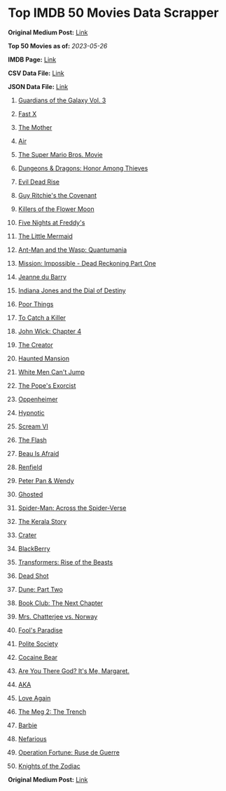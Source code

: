 # Top IMDB 50 Movies Data Scrapper

**Original Medium Post:** [Link](https://medium.com/@nishantsahoo/which-movie-should-i-watch-5c83a3c0f5b1) 

**Top 50 Movies as of:** _2023-05-26_

**IMDB Page:** [Link](http://www.imdb.com/search/title?release_date=2023,2023&title_type=feature)

**CSV Data File:** [Link](/Data/data.csv)

**JSON Data File:** [Link](/Data/data.json)

1. [Guardians of the Galaxy Vol. 3](https://www.imdb.com/title/tt6791350/?ref_=adv_li_tt)

2. [Fast X](https://www.imdb.com/title/tt5433140/?ref_=adv_li_tt)

3. [The Mother](https://www.imdb.com/title/tt6968614/?ref_=adv_li_tt)

4. [Air](https://www.imdb.com/title/tt16419074/?ref_=adv_li_tt)

5. [The Super Mario Bros. Movie](https://www.imdb.com/title/tt6718170/?ref_=adv_li_tt)

6. [Dungeons & Dragons: Honor Among Thieves](https://www.imdb.com/title/tt2906216/?ref_=adv_li_tt)

7. [Evil Dead Rise](https://www.imdb.com/title/tt13345606/?ref_=adv_li_tt)

8. [Guy Ritchie's the Covenant](https://www.imdb.com/title/tt4873118/?ref_=adv_li_tt)

9. [Killers of the Flower Moon](https://www.imdb.com/title/tt5537002/?ref_=adv_li_tt)

10. [Five Nights at Freddy's](https://www.imdb.com/title/tt4589218/?ref_=adv_li_tt)

11. [The Little Mermaid](https://www.imdb.com/title/tt5971474/?ref_=adv_li_tt)

12. [Ant-Man and the Wasp: Quantumania](https://www.imdb.com/title/tt10954600/?ref_=adv_li_tt)

13. [Mission: Impossible - Dead Reckoning Part One](https://www.imdb.com/title/tt9603212/?ref_=adv_li_tt)

14. [Jeanne du Barry](https://www.imdb.com/title/tt17277414/?ref_=adv_li_tt)

15. [Indiana Jones and the Dial of Destiny](https://www.imdb.com/title/tt1462764/?ref_=adv_li_tt)

16. [Poor Things](https://www.imdb.com/title/tt14230458/?ref_=adv_li_tt)

17. [To Catch a Killer](https://www.imdb.com/title/tt10275534/?ref_=adv_li_tt)

18. [John Wick: Chapter 4](https://www.imdb.com/title/tt10366206/?ref_=adv_li_tt)

19. [The Creator](https://www.imdb.com/title/tt11858890/?ref_=adv_li_tt)

20. [Haunted Mansion](https://www.imdb.com/title/tt1695843/?ref_=adv_li_tt)

21. [White Men Can't Jump](https://www.imdb.com/title/tt6436620/?ref_=adv_li_tt)

22. [The Pope's Exorcist](https://www.imdb.com/title/tt13375076/?ref_=adv_li_tt)

23. [Oppenheimer](https://www.imdb.com/title/tt15398776/?ref_=adv_li_tt)

24. [Hypnotic](https://www.imdb.com/title/tt8080204/?ref_=adv_li_tt)

25. [Scream VI](https://www.imdb.com/title/tt17663992/?ref_=adv_li_tt)

26. [The Flash](https://www.imdb.com/title/tt0439572/?ref_=adv_li_tt)

27. [Beau Is Afraid](https://www.imdb.com/title/tt13521006/?ref_=adv_li_tt)

28. [Renfield](https://www.imdb.com/title/tt11358390/?ref_=adv_li_tt)

29. [Peter Pan & Wendy](https://www.imdb.com/title/tt5635026/?ref_=adv_li_tt)

30. [Ghosted](https://www.imdb.com/title/tt15326988/?ref_=adv_li_tt)

31. [Spider-Man: Across the Spider-Verse](https://www.imdb.com/title/tt9362722/?ref_=adv_li_tt)

32. [The Kerala Story](https://www.imdb.com/title/tt24268454/?ref_=adv_li_tt)

33. [Crater](https://www.imdb.com/title/tt5264838/?ref_=adv_li_tt)

34. [BlackBerry](https://www.imdb.com/title/tt21867434/?ref_=adv_li_tt)

35. [Transformers: Rise of the Beasts](https://www.imdb.com/title/tt5090568/?ref_=adv_li_tt)

36. [Dead Shot](https://www.imdb.com/title/tt8019518/?ref_=adv_li_tt)

37. [Dune: Part Two](https://www.imdb.com/title/tt15239678/?ref_=adv_li_tt)

38. [Book Club: The Next Chapter](https://www.imdb.com/title/tt20768712/?ref_=adv_li_tt)

39. [Mrs. Chatterjee vs. Norway](https://www.imdb.com/title/tt14295590/?ref_=adv_li_tt)

40. [Fool's Paradise](https://www.imdb.com/title/tt9013340/?ref_=adv_li_tt)

41. [Polite Society](https://www.imdb.com/title/tt18257464/?ref_=adv_li_tt)

42. [Cocaine Bear](https://www.imdb.com/title/tt14209916/?ref_=adv_li_tt)

43. [Are You There God? It's Me, Margaret.](https://www.imdb.com/title/tt9185206/?ref_=adv_li_tt)

44. [AKA](https://www.imdb.com/title/tt27197387/?ref_=adv_li_tt)

45. [Love Again](https://www.imdb.com/title/tt10276482/?ref_=adv_li_tt)

46. [The Meg 2: The Trench](https://www.imdb.com/title/tt9224104/?ref_=adv_li_tt)

47. [Barbie](https://www.imdb.com/title/tt1517268/?ref_=adv_li_tt)

48. [Nefarious](https://www.imdb.com/title/tt14537248/?ref_=adv_li_tt)

49. [Operation Fortune: Ruse de Guerre](https://www.imdb.com/title/tt7985704/?ref_=adv_li_tt)

50. [Knights of the Zodiac](https://www.imdb.com/title/tt6528290/?ref_=adv_li_tt)

**Original Medium Post:** [Link](https://medium.com/@nishantsahoo/which-movie-should-i-watch-5c83a3c0f5b1) 

